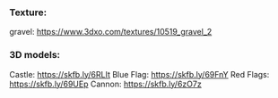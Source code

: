 
### Texture: 

gravel: https://www.3dxo.com/textures/10519_gravel_2

### 3D models:  
Castle:     https://skfb.ly/6RLIt
Blue Flag:  https://skfb.ly/69FnY
Red Flags:  https://skfb.ly/69UEp
Cannon:     https://skfb.ly/6zO7z